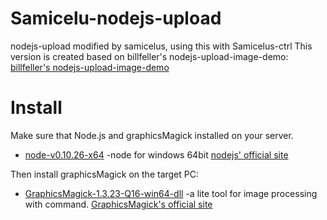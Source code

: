 # Samicelu-nodejs-upload
nodejs-upload modified by samicelus, using this with Samicelus-ctrl
This version is created based on billfeller's nodejs-upload-image-demo:
[billfeller's nodejs-upload-image-demo](https://github.com/billfeller/nodejs-upload-image-demo.git)

Install
================

Make sure that Node.js and graphicsMagick installed on your server.
* [node-v0.10.26-x64](http://pan.baidu.com/s/1i3JbpIl) -node for windows 64bit
[nodejs' official site](https://nodejs.org/en/)

Then install graphicsMagick on the target PC:
* [GraphicsMagick-1.3.23-Q16-win64-dll](http://pan.baidu.com/s/1mgxq2da) -a lite tool for image processing with command.
[GraphicsMagick's official site](http://www.graphicsmagick.org/)

